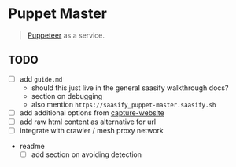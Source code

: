 # Puppet Master

> [Puppeteer](https://pptr.dev) as a service.

## TODO

- [ ] add `guide.md`
  - should this just live in the general saasify walkthrough docs?
  - section on debugging
  - also mention `https://saasify_puppet-master.saasify.sh`
- [ ] add additional options from [capture-website](https://github.com/sindresorhus/capture-website)
- [ ] add raw html content as alternative for url
- [ ] integrate with crawler / mesh proxy network
- readme
  - [ ] add section on avoiding detection
